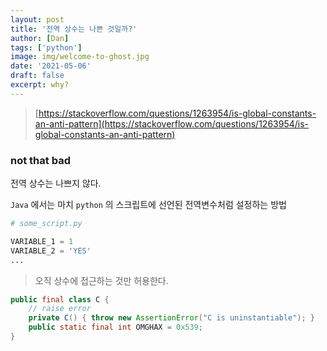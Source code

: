 ```yaml
---
layout: post
title: '전역 상수는 나쁜 것일까?'
author: [Dan]
tags: ['python']
image: img/welcome-to-ghost.jpg
date: '2021-05-06'
draft: false
excerpt: why?
---
```


> [https://stackoverflow.com/questions/1263954/is-global-constants-an-anti-pattern](https://stackoverflow.com/questions/1263954/is-global-constants-an-anti-pattern)

### not that bad

전역 상수는 나쁘지 않다.

`Java` 에서는 마치 `python` 의 스크립트에 선언된 전역변수처럼 설정하는 방법

```python
# some_script.py

VARIABLE_1 = 1
VARIABLE_2 = 'YES'
...
```

> 오직 상수에 접근하는 것만 허용한다.

```Java
public final class C {
	// raise error
    private C() { throw new AssertionError("C is uninstantiable"); }
    public static final int OMGHAX = 0x539;
}
```
